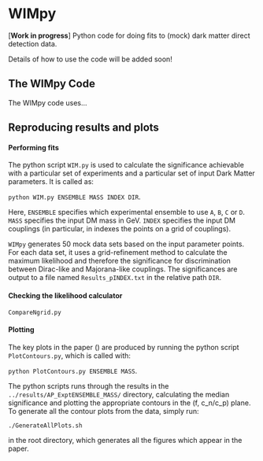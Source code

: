 # WIMpy
[**Work in progress**] Python code for doing fits to (mock) dark matter direct detection data.

Details of how to use the code will be added soon!

## The WIMpy Code

The WIMpy code uses...

## Reproducing results and plots

#### Performing fits

The python script `WIM.py` is used to calculate the significance achievable with a particular set of experiments and a particular set of input Dark Matter parameters. It is called as:

`python WIM.py ENSEMBLE MASS INDEX DIR`.

Here, `ENSEMBLE` specifies which experimental ensemble to use `A`, `B`, `C` or `D`. `MASS` specifies the input DM mass in GeV. `INDEX` specifies the input DM couplings (in particular, in indexes the points on a grid of couplings).

`WIMpy` generates 50 mock data sets based on the input parameter points. For each data set, it uses a grid-refinement method to calculate the maximum likelihood and therefore the significance for discrimination between Dirac-like and Majorana-like couplings. The significances are output to a file named `Results_pINDEX.txt` in the relative path `DIR`.

#### Checking the likelihood calculator

`CompareNgrid.py`

#### Plotting

The key plots in the paper () are produced by running the python script `PlotContours.py`, which is called with:

`python PlotContours.py ENSEMBLE MASS`.

The python scripts runs through the results in the `../results/AP_ExptENSEMBLE_MASS/` directory, calculating the median significance and plotting the appropriate contours in the (f, c_n/c_p) plane. To generate all the contour plots from the data, simply run:

`./GenerateAllPlots.sh`

in the root directory, which generates all the figures which appear in the paper. 
